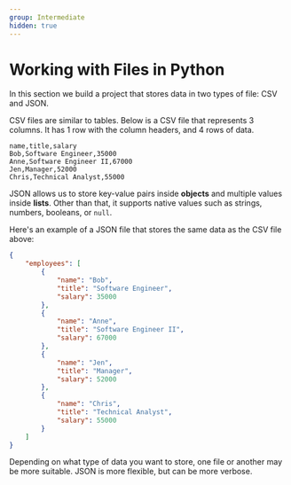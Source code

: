 ```yaml
---
group: Intermediate
hidden: true
---
```

# Working with Files in Python

In this section we build a project that stores data in two types of file: CSV and JSON.

CSV files are similar to tables. Below is a CSV file that represents 3 columns. It has 1 row with the column headers, and 4 rows of data.

```
name,title,salary
Bob,Software Engineer,35000
Anne,Software Engineer II,67000
Jen,Manager,52000
Chris,Technical Analyst,55000
```

JSON allows us to store key-value pairs inside **objects** and multiple values inside **lists**. Other than that, it supports native values such as strings, numbers, booleans, or `null`.

Here's an example of a JSON file that stores the same data as the CSV file above:

```json
{
    "employees": [
        {
            "name": "Bob",
            "title": "Software Engineer",
            "salary": 35000
        },
        {
            "name": "Anne",
            "title": "Software Engineer II",
            "salary": 67000
        },
        {
            "name": "Jen",
            "title": "Manager",
            "salary": 52000
        },
        {
            "name": "Chris",
            "title": "Technical Analyst",
            "salary": 55000
        }
    ]
}
```

Depending on what type of data you want to store, one file or another may be more suitable. JSON is more flexible, but can be more verbose.